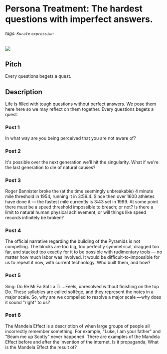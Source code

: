 # Persona Treatment: The hardest questions with imperfect answers.
###### tags: `Kurate` `expression`

![](https://i.imgur.com/xzecZcj.jpg)

## Pitch
Every questions begets a quest.
 
## Description
Life is filled with tough questions without perfect answers. We pose them here here so we may reflect on them together. Every questions begets a quest.

### Post 1
In what way are you being perceived that you are not aware of?

### Post 2
It's possible over the next generation we'll hit the singularity. What if we're the last generation to die of natural causes?

### Post 3
Roger Bannister broke the (at the time seemingly unbreakable) 4 minute mile threshold in 1954, running it in 3:59.4. Since then over 1600 athletes have done it — the fastest mile currently is 3:43 set in 1999. At some point there must be a speed threshold impossible to breach; or not? Is there a limit to natural human physical achievement, or will things like speed records infinitely be broken?

### Post 4
The official narrative regarding the building of the Pyramids is not compelling. The blocks are too big, too perfectly symmetrical, dragged too far, and stacked too exactly for it to be possible with rudimentary tools — no matter how much labor was involved. It would be difficult-to-impossible for us to repeat it now, with current technology. Who built them, and how?

### Post 5
Sing: Do Re Mi Fa Sol La Ti....Feels, unresolved without finishing on the top Do. These syllables are called solfège, and they represent the notes in a major scale. So, why are we compelled to resolve a major scale —why does it sound "right" to us?

### Post 6
The Mandela Effect is a description of when large groups of people all incorrectly remember something. For example, "Luke, I am your father" and "Beam me up Scotty" never happened. There are examples of the Mandela Effect before and after the invention of the internet. Is it propaganda, What is the Mandela Effect the result of?